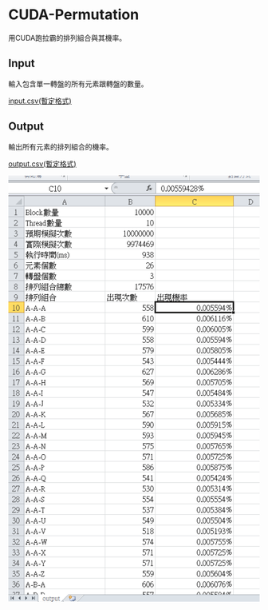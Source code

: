 # CUDA-Permutation
用CUDA跑拉霸的排列組合與其機率。
## Input
輸入包含單一轉盤的所有元素跟轉盤的數量。

[input.csv(暫定格式)](data/input.csv)
## Output
輸出所有元素的排列組合的機率。

[output.csv(暫定格式)](data/output.csv)

![output.csv](data/Screenshot01.png)
